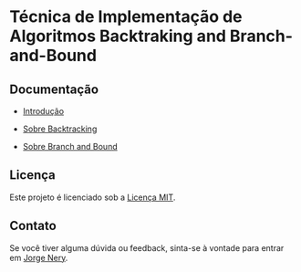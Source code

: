 # Técnica de Implementação de Algoritmos Backtraking and Branch-and-Bound

## Documentação

- [Introdução](introdução.md)

- [Sobre Backtracking](sobre_backtracking.md)

- [Sobre Branch and Bound](sobre_branch_and_bound.md)

## Licença

Este projeto é licenciado sob a [Licença MIT](LICENSE.md).

## Contato

Se você tiver alguma dúvida ou feedback, sinta-se à vontade para entrar em [Jorge Nery](mailto:jorgenery@ufba.br).
